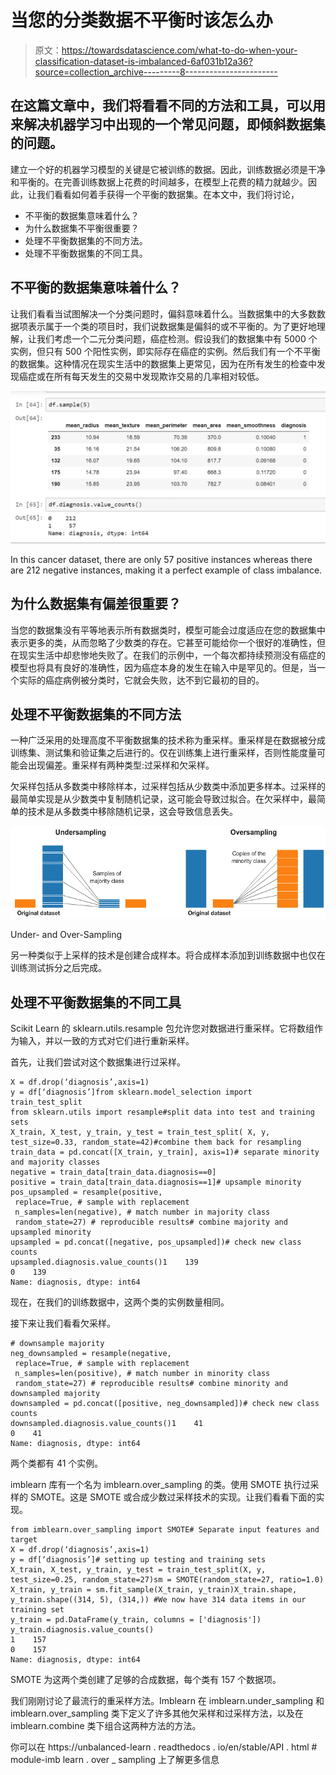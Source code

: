 # 当您的分类数据不平衡时该怎么办

> 原文：<https://towardsdatascience.com/what-to-do-when-your-classification-dataset-is-imbalanced-6af031b12a36?source=collection_archive---------8----------------------->

## 在这篇文章中，我们将看看不同的方法和工具，可以用来解决机器学习中出现的一个常见问题，即倾斜数据集的问题。

建立一个好的机器学习模型的关键是它被训练的数据。因此，训练数据必须是干净和平衡的。在完善训练数据上花费的时间越多，在模型上花费的精力就越少。因此，让我们看看如何着手获得一个平衡的数据集。在本文中，我们将讨论，

*   不平衡的数据集意味着什么？
*   为什么数据集不平衡很重要？
*   处理不平衡数据集的不同方法。
*   处理不平衡数据集的不同工具。

## 不平衡的数据集意味着什么？

让我们看看当试图解决一个分类问题时，偏斜意味着什么。当数据集中的大多数数据项表示属于一个类的项目时，我们说数据集是偏斜的或不平衡的。为了更好地理解，让我们考虑一个二元分类问题，癌症检测。假设我们的数据集中有 5000 个实例，但只有 500 个阳性实例，即实际存在癌症的实例。然后我们有一个不平衡的数据集。这种情况在现实生活中的数据集上更常见，因为在所有发生的检查中发现癌症或在所有每天发生的交易中发现欺诈交易的几率相对较低。

![](img/bae07a13710a6c67ed5d71602d5ca0c4.png)

In this cancer dataset, there are only 57 positive instances whereas there are 212 negative instances, making it a perfect example of class imbalance.

## 为什么数据集有偏差很重要？

当您的数据集没有平等地表示所有数据类时，模型可能会过度适应在您的数据集中表示更多的类，从而忽略了少数类的存在。它甚至可能给你一个很好的准确性，但在现实生活中却悲惨地失败了。在我们的示例中，一个每次都持续预测没有癌症的模型也将具有良好的准确性，因为癌症本身的发生在输入中是罕见的。但是，当一个实际的癌症病例被分类时，它就会失败，达不到它最初的目的。

## 处理不平衡数据集的不同方法

一种广泛采用的处理高度不平衡数据集的技术称为重采样。重采样是在数据被分成训练集、测试集和验证集之后进行的。仅在训练集上进行重采样，否则性能度量可能会出现偏差。重采样有两种类型:过采样和欠采样。

欠采样包括从多数类中移除样本，过采样包括从少数类中添加更多样本。过采样的最简单实现是从少数类中复制随机记录，这可能会导致过拟合。在欠采样中，最简单的技术是从多数类中移除随机记录，这会导致信息丢失。

![](img/0ecc99bbaa60b5fbb68c11e01b8e6fb6.png)

Under- and Over-Sampling

另一种类似于上采样的技术是创建合成样本。将合成样本添加到训练数据中也仅在训练测试拆分之后完成。

## 处理不平衡数据集的不同工具

Scikit Learn 的 sklearn.utils.resample 包允许您对数据进行重采样。它将数组作为输入，并以一致的方式对它们进行重新采样。

首先，让我们尝试对这个数据集进行过采样。

```
X = df.drop(‘diagnosis’,axis=1)
y = df[‘diagnosis’]from sklearn.model_selection import train_test_split
from sklearn.utils import resample#split data into test and training sets
X_train, X_test, y_train, y_test = train_test_split( X, y, test_size=0.33, random_state=42)#combine them back for resampling
train_data = pd.concat([X_train, y_train], axis=1)# separate minority and majority classes
negative = train_data[train_data.diagnosis==0]
positive = train_data[train_data.diagnosis==1]# upsample minority
pos_upsampled = resample(positive,
 replace=True, # sample with replacement
 n_samples=len(negative), # match number in majority class
 random_state=27) # reproducible results# combine majority and upsampled minority
upsampled = pd.concat([negative, pos_upsampled])# check new class counts
upsampled.diagnosis.value_counts()1    139
0    139
Name: diagnosis, dtype: int64
```

现在，在我们的训练数据中，这两个类的实例数量相同。

接下来让我们看看欠采样。

```
# downsample majority
neg_downsampled = resample(negative,
 replace=True, # sample with replacement
 n_samples=len(positive), # match number in minority class
 random_state=27) # reproducible results# combine minority and downsampled majority
downsampled = pd.concat([positive, neg_downsampled])# check new class counts
downsampled.diagnosis.value_counts()1    41
0    41
Name: diagnosis, dtype: int64
```

两个类都有 41 个实例。

imblearn 库有一个名为 imblearn.over_sampling 的类。使用 SMOTE 执行过采样的 SMOTE。这是 SMOTE 或合成少数过采样技术的实现。让我们看看下面的实现。

```
from imblearn.over_sampling import SMOTE# Separate input features and target
X = df.drop(‘diagnosis’,axis=1)
y = df[‘diagnosis’]# setting up testing and training sets
X_train, X_test, y_train, y_test = train_test_split(X, y, test_size=0.25, random_state=27)sm = SMOTE(random_state=27, ratio=1.0)
X_train, y_train = sm.fit_sample(X_train, y_train)X_train.shape, y_train.shape((314, 5), (314,)) #We now have 314 data items in our training set
y_train = pd.DataFrame(y_train, columns = ['diagnosis'])
y_train.diagnosis.value_counts()
1    157
0    157
Name: diagnosis, dtype: int64
```

SMOTE 为这两个类创建了足够的合成数据，每个类有 157 个数据项。

我们刚刚讨论了最流行的重采样方法。Imblearn 在 imblearn.under_sampling 和 imblearn.over_sampling 类下定义了许多其他欠采样和过采样方法，以及在 imblearn.combine 类下组合这两种方法的方法。

你可以在 https://unbalanced-learn . readthedocs . io/en/stable/API . html # module-imb learn . over _ sampling 上了解更多信息